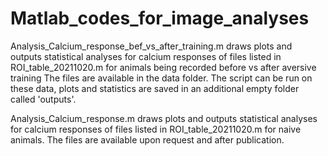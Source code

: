 # Matlab_codes_for_image_analyses

Analysis_Calcium_response_bef_vs_after_training.m draws plots and outputs statistical analyses for calcium responses of files listed in ROI_table_20211020.m for animals being recorded before vs after aversive training
The files are available in the data folder.
The script can be run on these data, plots and statistics are saved in an additional empty folder called 'outputs'.

Analysis_Calcium_response.m draws plots and outputs statistical analyses for calcium responses of files listed in ROI_table_20211020.m for naive animals.
The files are available upon request and after publication.
